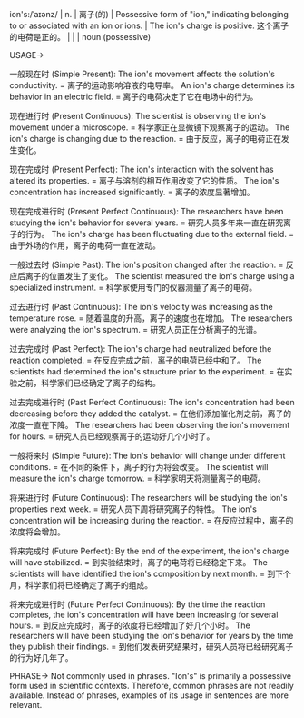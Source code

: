 ion's:/ˈaɪənz/ | n. | 离子(的) |  Possessive form of "ion," indicating belonging to or associated with an ion or ions.  | The ion's charge is positive.  这个离子的电荷是正的。 |  |  | noun (possessive)

USAGE->

一般现在时 (Simple Present):
The ion's movement affects the solution's conductivity. = 离子的运动影响溶液的电导率。
An ion's charge determines its behavior in an electric field. = 离子的电荷决定了它在电场中的行为。

现在进行时 (Present Continuous):
The scientist is observing the ion's movement under a microscope. = 科学家正在显微镜下观察离子的运动。
The ion's charge is changing due to the reaction. = 由于反应，离子的电荷正在发生变化。

现在完成时 (Present Perfect):
The ion's interaction with the solvent has altered its properties. = 离子与溶剂的相互作用改变了它的性质。
The ion's concentration has increased significantly. = 离子的浓度显著增加。

现在完成进行时 (Present Perfect Continuous):
The researchers have been studying the ion's behavior for several years. = 研究人员多年来一直在研究离子的行为。
The ion's charge has been fluctuating due to the external field. = 由于外场的作用，离子的电荷一直在波动。

一般过去时 (Simple Past):
The ion's position changed after the reaction. = 反应后离子的位置发生了变化。
The scientist measured the ion's charge using a specialized instrument. = 科学家使用专门的仪器测量了离子的电荷。

过去进行时 (Past Continuous):
The ion's velocity was increasing as the temperature rose. = 随着温度的升高，离子的速度也在增加。
The researchers were analyzing the ion's spectrum. = 研究人员正在分析离子的光谱。

过去完成时 (Past Perfect):
The ion's charge had neutralized before the reaction completed. = 在反应完成之前，离子的电荷已经中和了。
The scientists had determined the ion's structure prior to the experiment. = 在实验之前，科学家们已经确定了离子的结构。

过去完成进行时 (Past Perfect Continuous):
The ion's concentration had been decreasing before they added the catalyst. = 在他们添加催化剂之前，离子的浓度一直在下降。
The researchers had been observing the ion's movement for hours. = 研究人员已经观察离子的运动好几个小时了。

一般将来时 (Simple Future):
The ion's behavior will change under different conditions. = 在不同的条件下，离子的行为将会改变。
The scientist will measure the ion's charge tomorrow. = 科学家明天将测量离子的电荷。

将来进行时 (Future Continuous):
The researchers will be studying the ion's properties next week. = 研究人员下周将研究离子的特性。
The ion's concentration will be increasing during the reaction. = 在反应过程中，离子的浓度将会增加。

将来完成时 (Future Perfect):
By the end of the experiment, the ion's charge will have stabilized. = 到实验结束时，离子的电荷将已经稳定下来。
The scientists will have identified the ion's composition by next month. = 到下个月，科学家们将已经确定了离子的组成。

将来完成进行时 (Future Perfect Continuous):
By the time the reaction completes, the ion's concentration will have been increasing for several hours. = 到反应完成时，离子的浓度将已经增加了好几个小时。
The researchers will have been studying the ion's behavior for years by the time they publish their findings. = 到他们发表研究结果时，研究人员将已经研究离子的行为好几年了。


PHRASE->
Not commonly used in phrases.  "Ion's" is primarily a possessive form used in scientific contexts.  Therefore, common phrases are not readily available.  Instead of phrases, examples of its usage in sentences are more relevant.
